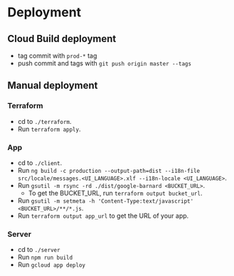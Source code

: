 # Deployment

## Cloud Build deployment

* tag commit with `prod-*` tag
* push commit and tags with `git push origin master --tags`

## Manual deployment

### Terraform

* cd to `./terraform`.
* Run `terraform apply`.

### App

* cd to `./client`.
* Run `ng build -c production --output-path=dist --i18n-file src/locale/messages.<UI_LANGUAGE>.xlf --i18n-locale <UI_LANGUAGE>`.
* Run `gsutil -m rsync -rd ./dist/google-barnard <BUCKET_URL>`.
  * To get the BUCKET_URL, run `terraform output bucket_url`.
* Run `gsutil -m setmeta -h 'Content-Type:text/javascript' <BUCKET_URL>/**/*.js`.
* Run `terraform output app_url` to get the URL of your app.

### Server

* cd to `./server`
* Run `npm run build`
* Run `gcloud app deploy`